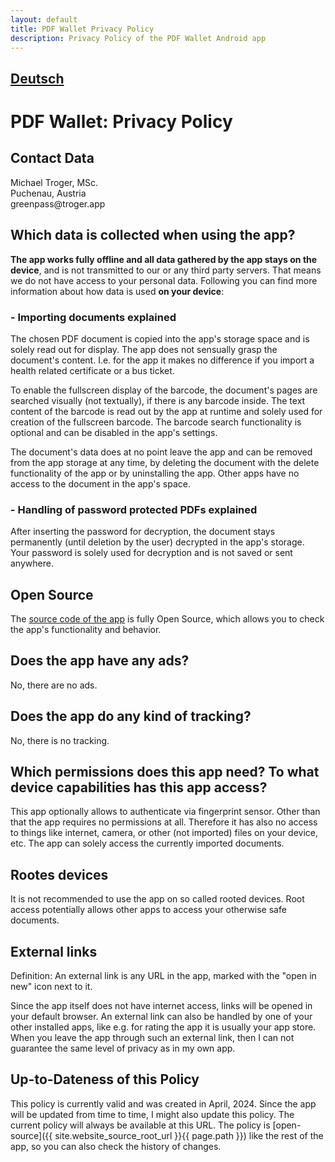 ```yaml
---
layout: default
title: PDF Wallet Privacy Policy
description: Privacy Policy of the PDF Wallet Android app
---
```

## [Deutsch](/greenpass/privacy/de)
# PDF Wallet: Privacy Policy

## Contact Data
Michael Troger, MSc.  
Puchenau, Austria  
&#103;&#114;&#101;&#101;&#110;&#112;&#97;&#115;&#115;&#64;&#116;&#114;&#111;&#103;&#101;&#114;&#46;&#97;&#112;&#112;

## Which data is collected when using the app?
**The app works fully offline and all data gathered by the app stays on the device**, and is not transmitted to our or any third party servers.
That means we do not have access to your personal data.
Following you can find more information about how data is used **on your device**:

### - Importing documents explained
The chosen PDF document is copied into the app's storage space and is solely read out for display.
The app does not sensually grasp the document's content. 
I.e. for the app it makes no difference if you import a health related certificate or a bus ticket.

To enable the fullscreen display of the barcode, the document's pages are searched visually (not textually), if there is any barcode inside.
The text content of the barcode is read out by the app at runtime and solely used for creation of the fullscreen barcode.
The barcode search functionality is optional and can be disabled in the app's settings.

The document's data does at no point leave the app and can be removed from the app storage at any time, 
by deleting the document with the delete functionality of the app or by uninstalling the app.
Other apps have no access to the document in the app's space.
  
### - Handling of password protected PDFs explained
After inserting the password for decryption, the document stays permanently (until deletion by the user) decrypted in the app's storage.
Your password is solely used for decryption and is not saved or sent anywhere.
  
## Open Source
The [source code of the app](https://github.com/michaeltroger/pdfwallet-android) is fully Open Source, which allows you to check the app's functionality and behavior.

## Does the app have any ads?
No, there are no ads.

## Does the app do any kind of tracking?
No, there is no tracking.
  
## Which permissions does this app need? To what device capabilities has this app access?
This app optionally allows to authenticate via fingerprint sensor. Other than that the app requires no permissions at all.
Therefore it has also no access to things like internet, camera, or other (not imported) files on your device, etc.
The app can solely access the currently imported documents.

## Rootes devices
It is not recommended to use the app on so called rooted devices. Root access potentially allows other apps to access your otherwise safe documents.

## External links
Definition: An external link is any URL in the app, marked with the "open in new" icon next to it.

Since the app itself does not have internet access, links will be opened in your default browser.
An external link can also be handled by one of your other installed apps, like e.g. for rating the app it is usually your app store.
When you leave the app through such an external link, then I can not guarantee the same level of privacy as in my own app. 

## Up-to-Dateness of this Policy
This policy is currently valid and was created in April, 2024. Since the app will be updated from time to time, I might also update this policy.
The current policy will always be available at this URL. The policy is [open-source]({{ site.website_source_root_url }}{{ page.path }}) like the rest of the app, so you can also check the history of changes.
